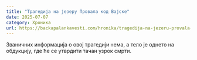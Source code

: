 ```yaml
---
title: "Трагедија на језеру Провала код Вајске"
date: 2025-07-07
category: Хроника
url: https://backapalankavesti.com/hronika/tragedija-na-jezeru-provala-kod-vajske/
---
```


Званичних информација о овој трагедији нема, а тело је однето на обдукцију, где ће се утврдити тачан узрок смрти.
